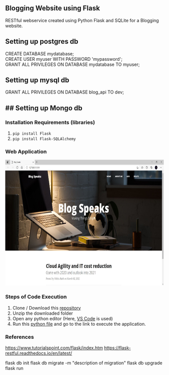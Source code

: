 ## Blogging Website using Flask

RESTful webservice created using Python Flask and SQLite for a Blogging website.

## Setting up postgres db
CREATE DATABASE mydatabase; <br>
CREATE USER myuser WITH PASSWORD 'mypassword'; <br>
GRANT ALL PRIVILEGES ON DATABASE mydatabase TO myuser; <br>
## Setting up mysql db
GRANT ALL PRIVILEGES ON DATABASE blog_api TO dev;
## ## Setting up Mongo db

### Installation Requirements (libraries)

  1. ```pip install Flask```
  2. ```pip install Flask-SQLAlchemy```

### Web Application

<div align='center'>
<img src = 'templates/website.JPG' height="400px">
</div>

### Steps of Code Execution

  1. Clone / Download this [repository](https://github.com/nikita9604/Automated-Voice-Controlled-Email-Sender)
  2. Unzip the downloaded folder
  3. Open any python editor (Here, [VS Code](https://code.visualstudio.com/) is used)
  4. Run this [python file](https://github.com/nikita9604/Blogging-Website-using-Flask/blob/main/app.py) and go to the link to execute the application.

### References

https://www.tutorialspoint.com/flask/index.htm
https://flask-restful.readthedocs.io/en/latest/


flask db init
flask db migrate -m "description of migration"
flask db upgrade
flask run
